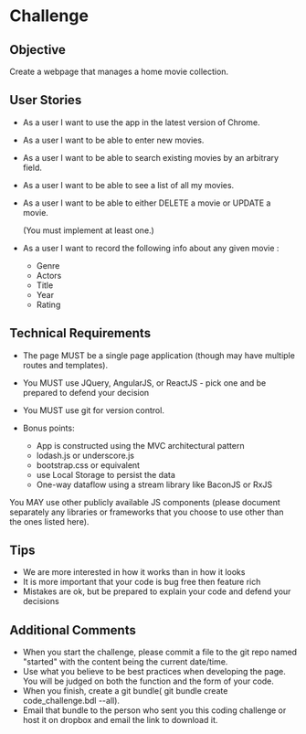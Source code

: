 # Challenge

## Objective

Create a webpage that manages a home movie collection.

## User Stories

- As a user I want to use the app in the latest version of Chrome.

- As a user I want to be able to enter new movies.

- As a user I want to be able to search existing movies by an arbitrary field.

- As a user I want to be able to see a list of all my movies.

- As a user I want to be able to either DELETE a movie or UPDATE a movie.

  (You must implement at least one.)

- As a user I want to record the following info about any given movie :
    - Genre
    - Actors
    - Title
    - Year
    - Rating

## Technical Requirements

- The page MUST be a single page application (though may have multiple routes and templates).

- You MUST use JQuery, AngularJS, or ReactJS - pick one and be prepared to defend your decision

- You MUST use git for version control.

- Bonus points:

	- App is constructed using the MVC architectural pattern
    - lodash.js or underscore.js
    - bootstrap.css or equivalent
    - use Local Storage to persist the data
    - One-way dataflow using a stream library like BaconJS or RxJS

You MAY use other publicly available JS components (please document separately any libraries or frameworks that you choose to use other than the ones listed here).

## Tips

- We are more interested in how it works than in how it looks
- It is more important that your code is bug free then feature rich
- Mistakes are ok, but be prepared to explain your code and defend your decisions

## Additional Comments

- When you start the challenge, please commit a file to the git repo named "started" with the content being the current date/time.
- Use what you believe to be best practices when developing the page. You will be judged on both the function and the form of your code.
- When you finish, create a git bundle( git bundle create code_challenge.bdl --all).
- Email that bundle to the person who sent you this coding challenge or host it on dropbox and email the link to download it.
